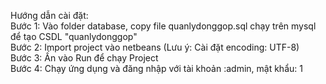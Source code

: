 Hướng dẫn cài đặt: <br />
Bước 1: Vào folder database, copy file quanlydonggop.sql chạy trên mysql để tạo CSDL "quanlydonggop" <br />
Bước 2: Import project vào netbeans (Lưu ý: Cài đặt encoding: UTF-8) <br />
Bước 3: Ấn vào Run để chạy Project <br />
Bước 4: Chạy ứng dụng và đăng nhập với tài khoản :admin, mật khẩu: 1 <br />
